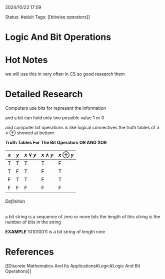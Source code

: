 2024/10/22
17:09

Status: #adult 
Tags: [[bitwise operators]]
# Logic And Bit Operations

# Hot Notes
we will use this in  very often in CS so good research them

# Detailed Research
Computers use bits for represent the information 

and a bit can hold only two possible value 1 or 0 

and computer bit operations is like logical connectives the truth tables of $\wedge \vee \oplus$ showed at bottom

**Truth Tables For The Bit Operators OR AND XOR**

| $x$ | $y$ | $x\vee y$ | $x\wedge y$ | $x\oplus y$ |
| --- | --- | --------- | ----------- | ----------- |
| T   | T   | T         | T           | F           |
| T   | F   | T         | F           | T           |
| F   | T   | T         | F           | T           |
| F   | F   | F         | F           | F           |
###### Definition
a bit string is a sequence of zero or more bits the length of this string is the number of bits in the string

**EXAMPLE**
101010011 is a bit string of length nine
# References

[[Discrete Mathematics And Its Applications#Logic#Logic And Bit Operations]]